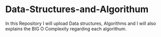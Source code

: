 # Data-Structures-and-Algorithum

In this Repository I will upload Data structures, Algorithms and I will also explains the BIG O Complexity regarding each algorithum.


